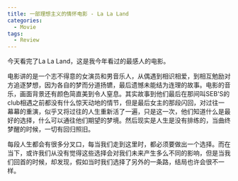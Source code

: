 ```yaml
---
title: 一部理想主义的情怀电影 - La La Land
categories:
  - Movie
tags:
  - Review
---
```


今天看完了La La Land，这是我今年看过的最感人的电影。

电影讲的是一个志不得意的女演员和男音乐人，从偶遇到相识相爱，到相互勉励对方追逐梦想，因为各自的梦而分道扬镳，最后遗憾未能结为连理的故事。电影的音乐，画面背景还有颜色简直美到令人窒息。其实故事到他们最后在那间叫SEB'S的club相遇之前都没有什么惊天动地的情节，但是最后女主的那段闪回，对过往一幕幕的重演，似乎又将过往的人生重新活了一遍，只是这一次，他们知道什么是最好的选择，什么可以通往他们期望的梦境。然后现实是人生是没有排练的，当曲终梦醒的时候，一切有回归照旧。

每段人生都会有很多分叉口，每当我们走到这里时，都必须要做出一个选择。而在当下，或许我们从没有觉得这些选择会对我们未来产生多么不同的影响，但是当我们回首的时候，却发现，假如当时我们选择了另外的一条路，结局也许会很不一样。